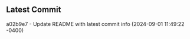 
## Latest Commit
a02b9e7 - Update README with latest commit info (2024-09-01 11:49:22 -0400) <Yunxi-Zhou>
